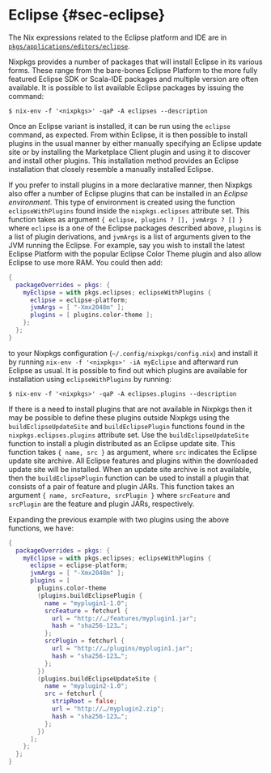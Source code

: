 # Eclipse {#sec-eclipse}

The Nix expressions related to the Eclipse platform and IDE are in [`pkgs/applications/editors/eclipse`](https://github.com/NixOS/nixpkgs/blob/master/pkgs/applications/editors/eclipse).

Nixpkgs provides a number of packages that will install Eclipse in its various forms. These range from the bare-bones Eclipse Platform to the more fully featured Eclipse SDK or Scala-IDE packages and multiple version are often available. It is possible to list available Eclipse packages by issuing the command:

```ShellSession
$ nix-env -f '<nixpkgs>' -qaP -A eclipses --description
```

Once an Eclipse variant is installed, it can be run using the `eclipse` command, as expected. From within Eclipse, it is then possible to install plugins in the usual manner by either manually specifying an Eclipse update site or by installing the Marketplace Client plugin and using it to discover and install other plugins. This installation method provides an Eclipse installation that closely resemble a manually installed Eclipse.

If you prefer to install plugins in a more declarative manner, then Nixpkgs also offer a number of Eclipse plugins that can be installed in an _Eclipse environment_. This type of environment is created using the function `eclipseWithPlugins` found inside the `nixpkgs.eclipses` attribute set. This function takes as argument `{ eclipse, plugins ? [], jvmArgs ? [] }` where `eclipse` is a one of the Eclipse packages described above, `plugins` is a list of plugin derivations, and `jvmArgs` is a list of arguments given to the JVM running the Eclipse. For example, say you wish to install the latest Eclipse Platform with the popular Eclipse Color Theme plugin and also allow Eclipse to use more RAM. You could then add:

```nix
{
  packageOverrides = pkgs: {
    myEclipse = with pkgs.eclipses; eclipseWithPlugins {
      eclipse = eclipse-platform;
      jvmArgs = [ "-Xmx2048m" ];
      plugins = [ plugins.color-theme ];
    };
  };
}
```

to your Nixpkgs configuration (`~/.config/nixpkgs/config.nix`) and install it by running `nix-env -f '<nixpkgs>' -iA myEclipse` and afterward run Eclipse as usual. It is possible to find out which plugins are available for installation using `eclipseWithPlugins` by running:

```ShellSession
$ nix-env -f '<nixpkgs>' -qaP -A eclipses.plugins --description
```

If there is a need to install plugins that are not available in Nixpkgs then it may be possible to define these plugins outside Nixpkgs using the `buildEclipseUpdateSite` and `buildEclipsePlugin` functions found in the `nixpkgs.eclipses.plugins` attribute set. Use the `buildEclipseUpdateSite` function to install a plugin distributed as an Eclipse update site. This function takes `{ name, src }` as argument, where `src` indicates the Eclipse update site archive. All Eclipse features and plugins within the downloaded update site will be installed. When an update site archive is not available, then the `buildEclipsePlugin` function can be used to install a plugin that consists of a pair of feature and plugin JARs. This function takes an argument `{ name, srcFeature, srcPlugin }` where `srcFeature` and `srcPlugin` are the feature and plugin JARs, respectively.

Expanding the previous example with two plugins using the above functions, we have:

```nix
{
  packageOverrides = pkgs: {
    myEclipse = with pkgs.eclipses; eclipseWithPlugins {
      eclipse = eclipse-platform;
      jvmArgs = [ "-Xmx2048m" ];
      plugins = [
        plugins.color-theme
        (plugins.buildEclipsePlugin {
          name = "myplugin1-1.0";
          srcFeature = fetchurl {
            url = "http://…/features/myplugin1.jar";
            hash = "sha256-123…";
          };
          srcPlugin = fetchurl {
            url = "http://…/plugins/myplugin1.jar";
            hash = "sha256-123…";
          };
        })
        (plugins.buildEclipseUpdateSite {
          name = "myplugin2-1.0";
          src = fetchurl {
            stripRoot = false;
            url = "http://…/myplugin2.zip";
            hash = "sha256-123…";
          };
        })
      ];
    };
  };
}
```
